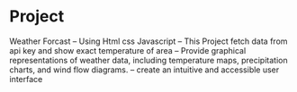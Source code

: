 # Project
Weather Forcast
– Using Html css Javascript
– This Project fetch data from api key and show exact temperature of area
– Provide graphical representations of weather data, including temperature maps, precipitation charts, and wind flow
diagrams.
– create an intuitive and accessible user interface

